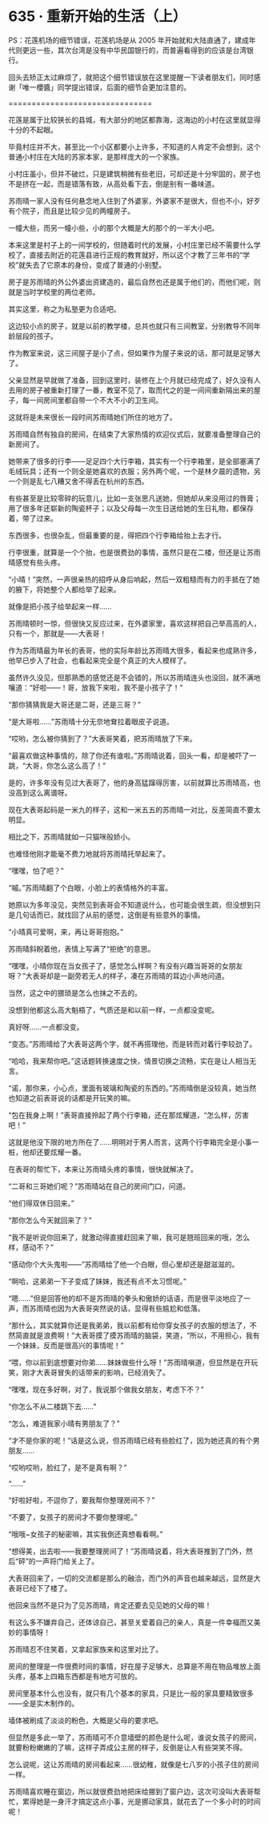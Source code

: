 # 635 · 重新开始的生活（上）

PS：花莲机场的细节错误，花莲机场是从 2005 年开始就和大陆直通了，建成年代则更远一些，其次台湾是没有中华民国银行的，而普遍看得到的应该是台湾银行。

回头去矫正太过麻烦了，就把这个细节错误放在这里提醒一下读者朋友们，同时感谢「唯一櫻醬」同学提出错误，后面的细节会更加注意的。

===============================

花莲是属于比较狭长的县城，有大部分的地区都靠海，这海边的小村在这里就显得十分的不起眼。

毕竟村庄并不大，甚至比一个小区都要小上许多，不知道的人肯定不会想到，这个普通小村庄在大陆的苏家本家，是那样庞大的一个家族。

小村庄虽小，但并不破烂，只是建筑稍微有些老旧，可却还是十分牢固的，房子也不是挤在一起，而是错落有致，从高处看下去，倒是别有一番味道。

苏雨晴一家人没有任何悬念地入住到了外婆家，外婆家不是很大，但也不小，好歹有个院子，而且是比较少见的两幢房子。

一幢大些，而另一幢小些，小的那个大概是大的那个的一半大小吧。

本来这里是村子上的一间学校的，但随着时代的发展，小村庄里已经不需要什么学校了，直接去附近的花莲县进行正规的教育就好，所以这个才教了三年书的“学校”就失去了它原本的身份，变成了普通的小别墅。

房子是苏雨晴的外公外婆出资建造的，最后自然也还是属于他们的，而他们呢，则就是当时学校里的两位老师。

其实这里，称之为私塾更为合适吧。

这边较小点的房子，就是以前的教学楼，总共也就只有三间教室，分别教导不同年龄层段的孩子。

作为教室来说，这三间屋子是小了点，但如果作为屋子来说的话，那可就是足够大了。

父亲显然是早就做了准备，回到这里时，装修在上个月就已经完成了，好久没有人去用的房子被重新打理了一番，教室不见了，取而代之的是一间间重新隔出来的屋子，每一间房间里都自带一个不大不小的卫生间。

这就将是未来很长一段时间苏雨晴她们所住的地方了。

苏雨晴自然有独自的房间，在结束了大家热情的欢迎仪式后，就要准备整理自己的新房间了。

她带来了很多的行李——足足四个大行李箱，其实有一个行李箱里，是全部塞满了毛绒玩具；还有一个则全是她喜欢的衣服；另外两个呢，一个是林夕晨的遗物，另一个则是乱七八糟又舍不得丢在杭州的东西。

有些甚至是比较零碎的玩意儿，比如一支张思凡送她，但她却从来没用过的唇膏；用了很多年还崭新的陶瓷杯子；以及父母每一次生日送给她的生日礼物，都保存着，带了过来。

东西很多，也很杂乱，但最重要的是，得把四个行李箱给抬上去才行。

行李很重，就算是一个个抬，也是很费劲的事情，虽然只是在二楼，但还是让苏雨晴感觉有些头疼。

“小晴！”突然，一声很亲热的招呼从身后响起，然后一双粗糙而有力的手抵在了她的腋下，将她整个人都给举了起来。

就像是把小孩子给举起来一样……

苏雨晴顿时一惊，但很快又反应过来，在外婆家里，喜欢这样把自己举高高的人，只有一个，那就是——大表哥！

作为苏雨晴最为年长的表哥，他的实际年龄比苏雨晴大很多，看起来也成熟许多，他早已步入了社会，也看起来完全是个真正的大人模样了。

虽然许久没见，但那熟悉的感觉还是不会错的，所以苏雨晴连头也没回，就不满地嚷道：“好啦——！哥，放我下来啦，我不是小孩子了！”

“那你猜猜我是大哥还是二哥，还是三哥？”

“是大哥啦……”苏雨晴十分无奈地耷拉着眼皮子说道。

“哎哟，怎么被你猜到了？”大表哥笑着，把苏雨晴放了下来。

“最喜欢做这种事情的，除了你还有谁啦。”苏雨晴说着，回头一看，却是被吓了一跳，“大哥，你怎么这么高了！”

是的，许多年没有见过大表哥了，他的身高猛蹿得厉害，以前就算比苏雨晴高，也没高到这么离谱呀。

现在大表哥起码是一米九的样子，这和一米五五的苏雨晴一对比，反差简直不要太明显。

相比之下，苏雨晴就如一只猫咪般娇小。

也难怪他刚才能毫不费力地就将苏雨晴托举起来了。

“嘿嘿，怕了吧？”

“嘁。”苏雨晴翻了个白眼，小脸上的表情格外的丰富。

她原以为多年没见，突然见到表哥会不知道说什么，也可能会很生疏，但没想到只是几句话而已，就找回了从前的感觉，这倒是有些意外的事情。

“小晴真可爱啊，来，再让哥哥抱抱。”

苏雨晴斜睨着他，表情上写满了“拒绝”的意思。

“嘿嘿，小晴你现在当女孩子了，感觉怎么样啊？有没有兴趣当哥哥的女朋友呀？”大表哥却是一副旁若无人的样子，凑在苏雨晴的耳边小声地问道。

当然，这之中的猥琐是怎么也抹之不去的。

没想到他都这么高大魁梧了，气质还是和以前一样，一点都没变呢。

真好呀……一点都没变。

“变态。”苏雨晴给了大表哥这两个字，就不再搭理他，而是转而对着行李较劲了。

“哈哈，我来帮你吧。”这话题转换速度之快，情景切换之流畅，实在是让人相当无言。

“诺，那你来，小心点，里面有玻璃和陶瓷的东西的。”苏雨晴倒是没较真，她当然也知道之前表哥说的话都是开玩笑的嘛。

“包在我身上啊！”表哥直接拎起了两个行李箱，还在那炫耀道，“怎么样，厉害吧！”

这就是他没下限的地方所在了……明明对于男人而言，这两个行李箱完全是小事一桩，他却还要炫耀一番。

在表哥的帮忙下，本来让苏雨晴头疼的事情，很快就解决了。

“二哥和三哥她们呢？”苏雨晴站在自己的房间门口，问道。

“他们得双休日回来。”

“那你怎么今天就回来了？”

“我不是听说你回来了，就激动得直接赶回来了嘛，我可是翘班回来的哦，怎么样，感动不？”

“感动你个大头鬼啦——”苏雨晴给了他一个白眼，但心里却还是甜滋滋的。

“啊哈，这弟弟一下子变成了妹妹，我还有点不太习惯呢。”

“嗯……”但是回答他的却不是苏雨晴的拳头和傲娇的话语，而是很平淡地应了一声，而苏雨晴也因为大表哥突然说的话，显得有些尴尬和低落。

“那什么，其实就算你还是我弟弟，我以前都有给你穿女孩子的衣服的想法了，不然简直就是浪费啊！”大表哥摸了摸苏雨晴的脑袋，笑道，“所以，不用担心，我有一个妹妹，反而是很高兴的事情呢！”

“喂，你以前到底想要对你弟……妹妹做些什么呀！”苏雨晴嗔道，但显然是在开玩笑，刚才大表哥冒失的话带来的影响，已经消失了。

“嘿嘿，现在多好啊，对了，我说那个做我女朋友，考虑下不？”

“你怎么不从二楼跳下去……”

“怎么，难道我家小晴有男朋友了？”

“才不是你家的呢！”话是这么说，但苏雨晴已经有些脸红了，因为她还真的有个男朋友……

“哎哟哎哟，脸红了，是不是真有啊？”

“……”

“好啦好啦，不逗你了，要我帮你整理房间不？”

“不要了，女孩子的房间才不要你整理呢。”

“哦哦~女孩子的秘密嘛，其实我倒还真想看看啊。”

“想得美，出去啦——我要整理房间了！”苏雨晴说着，将大表哥推到了门外，然后“砰”的一声将门给关上了。

大表哥回来了，一切的交流都是那么的融洽，而门外的声音也越来越远，显然是大表哥已经下了楼了。

他回来当然不是只为了见苏雨晴，肯定还要去见见她的父母的嘛！

有这么多不嫌弃自己，还体谅自己，甚至关爱着自己的亲人，真是一件幸福而又美妙的事情呀！

苏雨晴忍不住笑着，又拿起家族来和这里对比了。

房间的整理是一件很费时间的事情，好在屋子足够大，总算是不用在物品堆放上面头疼，基本上四箱东西都是有地方可放的。

房间里基本什么也没有，就只有几个基本的家具，只是比一般的家具要精致很多——全是实木制作的。

墙体被刷成了淡淡的粉色，大概是父母的要求吧。

但显然是多此一举了，苏雨晴可不介意墙壁的颜色是什么呢，谁说女孩子的房间，就要粉粉嫩嫩的了嘛，这样子弄成公主房的样子，反倒是让人有些哭笑不得。

怎么说呢，这让苏雨晴的房间看起来……很幼稚，就像是七八岁的小孩子住的房间一样。

苏雨晴喜欢睡在窗边，所以就很费劲地把床给挪到了窗户边，这次可没叫大表哥帮忙，累得她是一身汗才搞定这点小事，光是挪动家具，就花去了一个多小时的时间呢！
